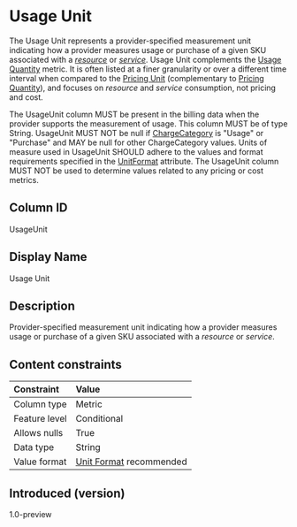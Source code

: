 # Usage Unit

The Usage Unit represents a provider-specified measurement unit indicating how a provider measures usage or purchase of a given SKU associated with a [*resource*](#glossary:resource) or [*service*](#glossary:service). Usage Unit complements the [Usage Quantity](#usagequantity) metric. It is often listed at a finer granularity or over a different time interval when compared to the [Pricing Unit](#pricingunit) (complementary to [Pricing Quantity](#pricingquantity)), and focuses on *resource* and *service* consumption, not pricing and cost.

The UsageUnit column MUST be present in the billing data when the provider supports the measurement of usage. This column MUST be of type String. UsageUnit MUST NOT be null if [ChargeCategory](#chargecategory) is "Usage" or "Purchase" and MAY be null for other ChargeCategory values. Units of measure used in UsageUnit SHOULD adhere to the values and format requirements specified in the [UnitFormat](#unitformat) attribute. The UsageUnit column MUST NOT be used to determine values related to any pricing or cost metrics.

## Column ID

UsageUnit

## Display Name

Usage Unit

## Description

Provider-specified measurement unit indicating how a provider measures usage or purchase of a given SKU associated with a *resource* or *service*.

## Content constraints

|    Constraint   |      Value      |
|:----------------|:----------------|
| Column type     | Metric          |
| Feature level   | Conditional     |
| Allows nulls    | True            |
| Data type       | String          |
| Value format    | [Unit Format](#unitformat) recommended |

## Introduced (version)

1.0-preview
